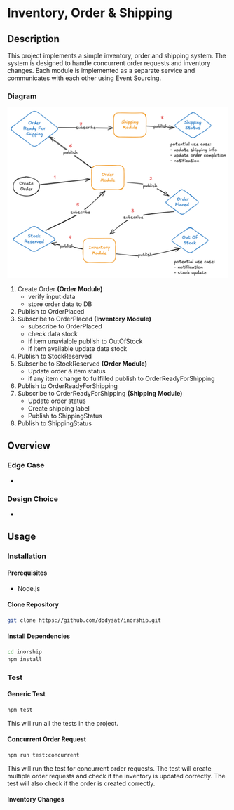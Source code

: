 # Inventory, Order & Shipping

## Description

This project implements a simple inventory, order and shipping system. The system is designed to handle concurrent order requests and inventory changes. Each module is implemented as a separate service and communicates with each other using Event Sourcing.

### Diagram

![Diagram](docs/diagram.png)

1. Create Order **(Order Module)**
   - verify input data
   - store order data to DB
2. Publish to OrderPlaced
3. Subscribe to OrderPlaced **(Inventory Module)**
   - subscribe to OrderPlaced
   - check data stock
   - if item unavialble publish to OutOfStock
   - if item available update data stock
4. Publish to StockReserved
5. Subscribe to StockReserved **(Order Module)**
   - Update order & item status
   - if any item change to fullfilled publish to OrderReadyForShipping
6. Publish to OrderReadyForShipping
7. Subscribe to OrderReadyForShipping **(Shipping Module)**
   - Update order status
   - Create shipping label
   - Publish to ShippingStatus
8. Publish to ShippingStatus

## Overview

### Edge Case

-

### Design Choice

-

## Usage

### Installation

#### Prerequisites

- Node.js

#### Clone Repository

```bash
git clone https://github.com/dodysat/inorship.git
```

#### Install Dependencies

```bash
cd inorship
npm install
```

### Test

#### Generic Test

```bash
npm test
```

This will run all the tests in the project.

#### Concurrent Order Request

```bash
npm run test:concurrent
```

This will run the test for concurrent order requests. The test will create multiple order requests and check if the inventory is updated correctly. The test will also check if the order is created correctly.

#### Inventory Changes
